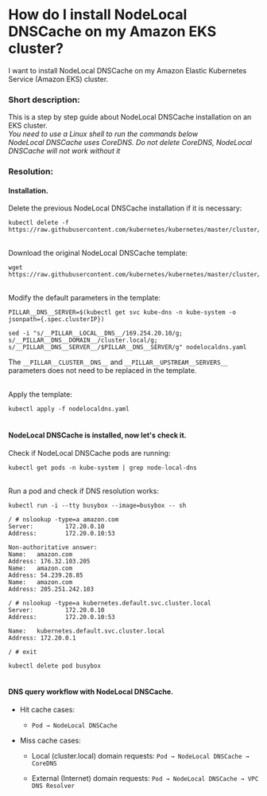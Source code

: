 # How do I install NodeLocal DNSCache on my Amazon EKS cluster?

I want to install NodeLocal DNSCache on my Amazon Elastic Kubernetes Service (Amazon EKS) cluster.

### Short description:
This is a step by step guide about NodeLocal DNSCache installation on an EKS cluster.<br>
*You need to use a Linux shell to run the commands below*
<br>*NodeLocal DNSCache uses CoreDNS. Do not delete CoreDNS, NodeLocal DNSCache will not work without it*

### Resolution:
#### Installation.

Delete the previous NodeLocal DNSCache installation if it is necessary:
```
kubectl delete -f https://raw.githubusercontent.com/kubernetes/kubernetes/master/cluster/addons/dns/nodelocaldns/nodelocaldns.yaml
```

<br>Download the original NodeLocal DNSCache template:
```
wget https://raw.githubusercontent.com/kubernetes/kubernetes/master/cluster/addons/dns/nodelocaldns/nodelocaldns.yaml
```

<br>Modify the default parameters in the template:
```
PILLAR__DNS__SERVER=$(kubectl get svc kube-dns -n kube-system -o jsonpath={.spec.clusterIP})
```
```
sed -i "s/__PILLAR__LOCAL__DNS__/169.254.20.10/g; s/__PILLAR__DNS__DOMAIN__/cluster.local/g; s/__PILLAR__DNS__SERVER__/$PILLAR__DNS__SERVER/g" nodelocaldns.yaml
```
The `__PILLAR__CLUSTER__DNS__` and `__PILLAR__UPSTREAM__SERVERS__` parameters does not need to be replaced in the template.

<br>Apply the template:<br>
```
kubectl apply -f nodelocaldns.yaml
```

#### <br>NodeLocal DNSCache is installed, now let's check it.
Check if NodeLocal DNSCache pods are running:
```
kubectl get pods -n kube-system | grep node-local-dns
```

<br>Run a pod and check if DNS resolution works:
```
kubectl run -i --tty busybox --image=busybox -- sh
```
```
/ # nslookup -type=a amazon.com
Server:         172.20.0.10
Address:        172.20.0.10:53

Non-authoritative answer:
Name:   amazon.com
Address: 176.32.103.205
Name:   amazon.com
Address: 54.239.28.85
Name:   amazon.com
Address: 205.251.242.103

/ # nslookup -type=a kubernetes.default.svc.cluster.local
Server:         172.20.0.10
Address:        172.20.0.10:53

Name:   kubernetes.default.svc.cluster.local
Address: 172.20.0.1

/ # exit
```
```
kubectl delete pod busybox
```

#### <br>DNS query workflow with NodeLocal DNSCache.

* Hit cache cases:
  * `Pod → NodeLocal DNSCache`

* Miss cache cases:
  * Local (cluster.local) domain requests: `Pod → NodeLocal DNSCache → CoreDNS`

  * External (Internet) domain requests: `Pod → NodeLocal DNSCache → VPC DNS Resolver`


